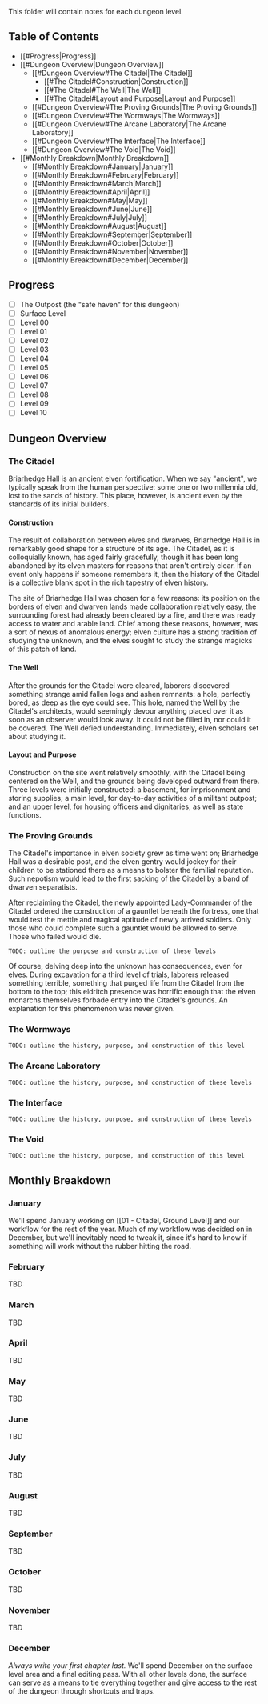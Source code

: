 This folder will contain notes for each dungeon level.

## Table of Contents
- [[#Progress|Progress]]
- [[#Dungeon Overview|Dungeon Overview]]
	- [[#Dungeon Overview#The Citadel|The Citadel]]
		- [[#The Citadel#Construction|Construction]]
		- [[#The Citadel#The Well|The Well]]
		- [[#The Citadel#Layout and Purpose|Layout and Purpose]]
	- [[#Dungeon Overview#The Proving Grounds|The Proving Grounds]]
	- [[#Dungeon Overview#The Wormways|The Wormways]]
	- [[#Dungeon Overview#The Arcane Laboratory|The Arcane Laboratory]]
	- [[#Dungeon Overview#The Interface|The Interface]]
	- [[#Dungeon Overview#The Void|The Void]]
- [[#Monthly Breakdown|Monthly Breakdown]]
	- [[#Monthly Breakdown#January|January]]
	- [[#Monthly Breakdown#February|February]]
	- [[#Monthly Breakdown#March|March]]
	- [[#Monthly Breakdown#April|April]]
	- [[#Monthly Breakdown#May|May]]
	- [[#Monthly Breakdown#June|June]]
	- [[#Monthly Breakdown#July|July]]
	- [[#Monthly Breakdown#August|August]]
	- [[#Monthly Breakdown#September|September]]
	- [[#Monthly Breakdown#October|October]]
	- [[#Monthly Breakdown#November|November]]
	- [[#Monthly Breakdown#December|December]]


## Progress
* [ ] The Outpost (the "safe haven" for this dungeon)
* [ ] Surface Level
* [ ] Level 00
* [ ] Level 01
* [ ] Level 02
* [ ] Level 03
* [ ] Level 04
* [ ] Level 05
* [ ] Level 06
* [ ] Level 07
* [ ] Level 08
* [ ] Level 09
* [ ] Level 10

## Dungeon Overview

### The Citadel

Briarhedge Hall is an ancient elven fortification.  When we say "ancient", we typically speak from the human perspective: some one or two millennia old, lost to the sands of history. This place, however, is ancient even by the standards of its initial builders.

#### Construction

The result of collaboration between elves and dwarves, Briarhedge Hall is in remarkably good shape for a structure of its age. The Citadel, as it is colloquially known, has aged fairly gracefully, though it has been long abandoned by its elven masters for reasons that aren't entirely clear. If an event only happens if someone remembers it, then the history of the Citadel is a collective blank spot in the rich tapestry of elven history.

The site of Briarhedge Hall was chosen for a few reasons: its position on the borders of elven and dwarven lands made collaboration relatively easy, the surrounding forest had already been cleared by a fire, and there was ready access to water and arable land. Chief among these reasons, however, was a sort of nexus of anomalous energy; elven culture has a strong tradition of studying the unknown, and the elves sought to study the strange magicks of this patch of land.

#### The Well

After the grounds for the Citadel were cleared, laborers discovered something strange amid fallen logs and ashen remnants: a hole, perfectly bored, as deep as the eye could see. This hole, named the Well by the Citadel's architects, would seemingly devour anything placed over it as soon as an observer would look away. It could not be filled in, nor could it be covered. The Well defied understanding. Immediately, elven scholars set about studying it.

#### Layout and Purpose

Construction on the site went relatively smoothly, with the Citadel being centered on the Well, and the grounds being developed outward from there. Three levels were initially constructed: a basement, for imprisonment and storing supplies; a main level, for day-to-day activities of a militant outpost; and an upper level, for housing officers and dignitaries, as well as state functions.

### The Proving Grounds

The Citadel's importance in elven society grew as time went on; Briarhedge Hall was a desirable post, and the elven gentry would jockey for their children to be stationed there as a means to bolster the familial reputation. Such nepotism would lead to the first sacking of the Citadel by a band of dwarven separatists.

After reclaiming the Citadel, the newly appointed Lady-Commander of the Citadel ordered the construction of a gauntlet beneath the fortress, one that would test the mettle and magical aptitude of newly arrived soldiers. Only those who could complete such a gauntlet would be allowed to serve. Those who failed would die. 

`TODO: outline the purpose and construction of these levels`

Of course, delving deep into the unknown has consequences, even for elves. During excavation for a third level of trials, laborers released something terrible, something that purged life from the Citadel from the bottom to the top; this eldritch presence was horrific enough that the elven monarchs themselves forbade entry into the Citadel's grounds. An explanation for this phenomenon was never given.

### The Wormways

`TODO: outline the history, purpose, and construction of this level`

### The Arcane Laboratory

`TODO: outline the history, purpose, and construction of these levels`

### The Interface

`TODO: outline the history, purpose, and construction of these levels`

### The Void

`TODO: outline the history, purpose, and construction of this level`

## Monthly Breakdown

### January

We'll spend January working on [[01 - Citadel, Ground Level]] and our workflow for the rest of the year. Much of my workflow was decided on in December, but we'll inevitably need to tweak it, since it's hard to know if something will work without the rubber hitting the road. 

### February

TBD

### March

TBD

### April

TBD

### May

TBD

### June

TBD

### July

TBD

### August

TBD

### September

TBD

### October

TBD

### November

TBD

### December

*Always write your first chapter last.*
We'll spend December on the surface level area and a final editing pass. With all other levels done, the surface can serve as a means to tie everything together and give access to the rest of the dungeon through shortcuts and traps.
